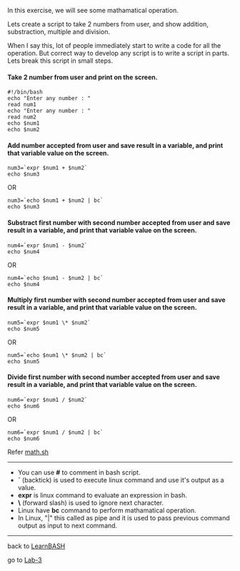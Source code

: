 In this exercise, we will see some mathamatical operation.

Lets create a script to take 2 numbers from user, and show addition, substraction, multiple and division.

When I say this, lot of people immediately start to write a code for all the operation. But correct way to develop any script is to write a script in parts.
Lets break this script in small steps.
#### Take 2 number from user and print on the screen.
   
    #!/bin/bash
    echo "Enter any number : "
    read num1
    echo "Enter any number : "
    read num2
    echo $num1
    echo $num2

#### Add number accepted from user and save result in a variable, and print that variable value on the screen.

    num3=`expr $num1 + $num2`
    echo $num3

OR

    num3=`echo $num1 + $num2 | bc`
    echo $num3

#### Substract first number with second number accepted from user and save result in a variable, and print that variable value on the screen.

    num4=`expr $num1 - $num2`
    echo $num4
OR

    num4=`echo $num1 - $num2 | bc`
    echo $num4

#### Multiply first number with second number accepted from user and save result in a variable, and print that variable value on the screen.

    num5=`expr $num1 \* $num2`
    echo $num5

OR

    num5=`echo $num1 \* $num2 | bc`
    echo $num5

#### Divide first number with second number accepted from user and save result in a variable, and print that variable value on the screen.

    num6=`expr $num1 / $num2`
    echo $num6

OR

    num6=`expr $num1 / $num2 | bc`
    echo $num6

Refer [math.sh](./math.sh)

-----

- You can use **#** to comment in bash script.
- **`** (backtick) is used to execute linux command and use it's output as a value.
- **expr** is linux command to evaluate an expression in bash. 
- **\\** (forward slash) is used to ignore next character.
- Linux have **bc** command to perform mathamatical operation.
- In Linux, "|" this called as pipe and it is used to pass previous command output as input to next command.
------
back to [LearnBASH](../Readme.md)

go to [Lab-3](../Lab-3/Readme.md)